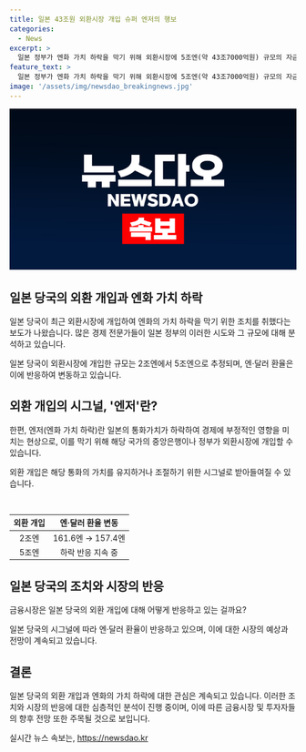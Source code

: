 ```yaml
---
title: 일본 43조원 외환시장 개입 슈퍼 엔저의 행보
categories:
  - News
excerpt: >
  일본 정부가 엔화 가치 하락을 막기 위해 외환시장에 5조엔(약 43조7000억원) 규모의 자금을 투입했을 가능성이 있는 것으로 알려졌다. 일본은행 발표 통계와 민간 금융중개 회사의 분석에 따르면, 지난달 11∼12일에 3조엔(약 26조2000억원) 이상의 개입이 있었을 것으로 추정된다. 이로써 엔·달러 환율은 상당히 하락하며 현재 158엔대를 기록하고 있다. 일본 당국의 외환시장 개입은 관측에서 소개된 이슈로 주목받고 있다.
feature_text: >
  일본 정부가 엔화 가치 하락을 막기 위해 외환시장에 5조엔(약 43조7000억원) 규모의 자금을 투입했을 가능성이 있는 것으로 알려졌다. 일본은행 발표 통계와 민간 금융중개 회사의 분석에 따르면, 지난달 11∼12일에 3조엔(약 26조2000억원) 이상의 개입이 있었을 것으로 추정된다. 이로써 엔·달러 환율은 상당히 하락하며 현재 158엔대를 기록하고 있다. 일본 당국의 외환시장 개입은 관측에서 소개된 이슈로 주목받고 있다.
image: '/assets/img/newsdao_breakingnews.jpg'
---
```


<p><img src="/assets/img/newsdao_breakingnews.jpg" alt="cryptoinkorea 속보" /></p>

<h2 data-ke-size="size26">일본 당국의 외환 개입과 엔화 가치 하락</h2>

<p>일본 당국이 최근 외환시장에 개입하여 엔화의 가치 하락을 막기 위한 조치를 취했다는 보도가 나왔습니다. 많은 경제 전문가들이 일본 정부의 이러한 시도와 그 규모에 대해 분석하고 있습니다.</p>

<p data-ke-size="size16">일본 당국이 외환시장에 개입한 규모는 2조엔에서 5조엔으로 추정되며, 엔·달러 환율은 이에 반응하여 변동하고 있습니다.</p>

<h2 data-ke-size="size24">외환 개입의 시그널, '엔저'란?</h2>

<p>한편, 엔저(엔화 가치 하락)란 일본의 통화가치가 하락하여 경제에 부정적인 영향을 미치는 현상으로, 이를 막기 위해 해당 국가의 중앙은행이나 정부가 외환시장에 개입할 수 있습니다.</p>

<p data-ke-size="size16">외환 개입은 해당 통화의 가치를 유지하거나 조절하기 위한 시그널로 받아들여질 수 있습니다.</p>

<p data-ke-size="size16">&nbsp;</p>

<table>
    <thead>
        <tr>
            <th style="text-align: center;"><b>외환 개입</b></th>
            <th style="text-align: center;"><b>엔·달러 환율 변동</b></th>
        </tr>
    </thead>
    <tbody>
        <tr>
            <td style="text-align: center;">2조엔</td>
            <td style="text-align: center;">161.6엔 → 157.4엔</td>
        </tr>
        <tr>
            <td style="text-align: center;">5조엔</td>
            <td style="text-align: center;">하락 반응 지속 중</td>
        </tr>
    </tbody>
</table>

<h2 data-ke-size="size24">일본 당국의 조치와 시장의 반응</h2>

<p>금융시장은 일본 당국의 외환 개입에 대해 어떻게 반응하고 있는 걸까요?</p>

<p data-ke-size="size16">일본 당국의 시그널에 따라 엔·달러 환율이 반응하고 있으며, 이에 대한 시장의 예상과 전망이 계속되고 있습니다.</p>

<h2 data-ke-size="size24">결론</h2>

<p>일본 당국의 외환 개입과 엔화의 가치 하락에 대한 관심은 계속되고 있습니다. 이러한 조치와 시장의 반응에 대한 심층적인 분석이 진행 중이며, 이에 따른 금융시장 및 투자자들의 향후 전망 또한 주목될 것으로 보입니다.</p>
실시간 뉴스 속보는, <a href="https://newsdao.kr" rel="dofollow">https://newsdao.kr</a>


